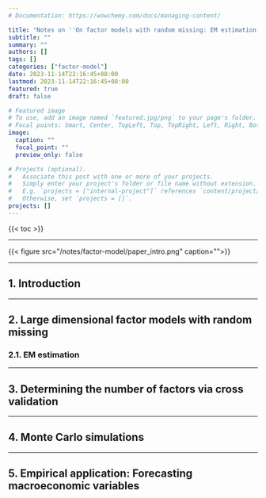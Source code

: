 ```yaml
---
# Documentation: https://wowchemy.com/docs/managing-content/

title: "Notes on ''On factor models with random missing: EM estimation, inference, and cross validation''"
subtitle: ""
summary: ""
authors: []
tags: []
categories: ["factor-model"]
date: 2023-11-14T22:16:45+08:00
lastmod: 2023-11-14T22:16:45+08:00
featured: true
draft: false

# Featured image
# To use, add an image named `featured.jpg/png` to your page's folder.
# Focal points: Smart, Center, TopLeft, Top, TopRight, Left, Right, BottomLeft, Bottom, BottomRight.
image:
  caption: ""
  focal_point: ""
  preview_only: false

# Projects (optional).
#   Associate this post with one or more of your projects.
#   Simply enter your project's folder or file name without extension.
#   E.g. `projects = ["internal-project"]` references `content/project/deep-learning/index.md`.
#   Otherwise, set `projects = []`.
projects: []
---
```



{{< toc >}}

---

{{< figure src="/notes/factor-model/paper_intro.png" caption="">}}

---

## 1. Introduction


---


## 2. Large dimensional factor models with random missing


### 2.1. EM estimation


---

## 3. Determining the number of factors via cross validation


---


## 4. Monte Carlo simulations


---


## 5. Empirical application: Forecasting macroeconomic variables



